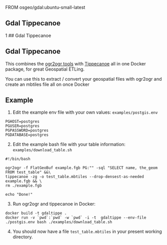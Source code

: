 FROM osgeo/gdal:ubuntu-small-latest
## Gdal Tippecanoe
  1 ## Gdal Tippecanoe
## Gdal Tippecanoe

This combines the [ogr2ogr tools](https://github.com/OSGeo/gdal/tree/master/docker) with [Tippecanoe](https://github.com/protomaps/tippecanoe) all in one Docker package, for great Geospatial ETLing.

You can use this to extract / convert your geospatial files with ogr2ogr and create an mbtiles file all on once Docker

## Example

1. Edit the example env file with your own values: `examples/postgis.env`

```
PGHOST=postgres
PGUSER=postgres
PGPASSWORD=postgres
PGDATABASE=postgres
```

2. Edit the example bash file with your table information: `examples/download_table.sh`
```
#!/bin/bash

ogr2ogr -f FlatGeoBuf example.fgb PG:"" -sql "SELECT name, the_geom FROM test_table" &&\
tippecanoe -zg -o test_table.mbtiles --drop-densest-as-needed example.fgb && \
rm ./example.fgb

echo "Done!"
```

3. Run ogr2ogr and tippecanoe in Docker:
```
docker build -t gdaltippe .
docker run -v `pwd`:`pwd` -w `pwd` -i -t  gdaltippe --env-file ./postgis.env bash ./examples/download_table.sh
```

4. You should now have a file `test_table.mbtiles` in your present working directory.
